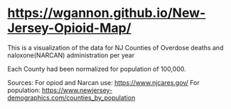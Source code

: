 # https://wgannon.github.io/New-Jersey-Opioid-Map/

This is a visualization of the data for NJ Counties of Overdose deaths and naloxone(NARCAN) administration per year

Each County had been normalized for population of 100,000. 

Sources:
For opiod and Narcan use: https://www.njcares.gov/
For population: https://www.newjersey-demographics.com/counties_by_population


